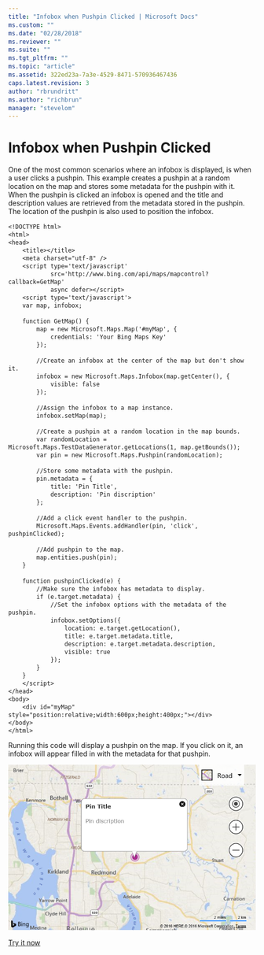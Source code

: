 ```yaml
---
title: "Infobox when Pushpin Clicked | Microsoft Docs"
ms.custom: ""
ms.date: "02/28/2018"
ms.reviewer: ""
ms.suite: ""
ms.tgt_pltfrm: ""
ms.topic: "article"
ms.assetid: 322ed23a-7a3e-4529-8471-570936467436
caps.latest.revision: 3
author: "rbrundritt"
ms.author: "richbrun"
manager: "stevelom"
---
```

# Infobox when Pushpin Clicked
One of the most common scenarios where an infobox is displayed, is when a user clicks a pushpin. This example creates a pushpin at a random location on the map and stores some metadata for the pushpin with it. When the pushpin is clicked an infobox is opened and the title and description values are retrieved from the metadata stored in the pushpin. The location of the pushpin is also used to position the infobox. 

```
<!DOCTYPE html>
<html>
<head>
    <title></title>
    <meta charset="utf-8" />
    <script type='text/javascript' 
            src='http://www.bing.com/api/maps/mapcontrol?callback=GetMap' 
            async defer></script>
    <script type='text/javascript'>
    var map, infobox;

    function GetMap() {
        map = new Microsoft.Maps.Map('#myMap', {
            credentials: 'Your Bing Maps Key'
        });

        //Create an infobox at the center of the map but don't show it.
        infobox = new Microsoft.Maps.Infobox(map.getCenter(), {
            visible: false
        });

        //Assign the infobox to a map instance.
        infobox.setMap(map);

        //Create a pushpin at a random location in the map bounds.
        var randomLocation = Microsoft.Maps.TestDataGenerator.getLocations(1, map.getBounds());
        var pin = new Microsoft.Maps.Pushpin(randomLocation);

        //Store some metadata with the pushpin.
        pin.metadata = {
            title: 'Pin Title',
            description: 'Pin discription'
        };

        //Add a click event handler to the pushpin.
        Microsoft.Maps.Events.addHandler(pin, 'click', pushpinClicked);

        //Add pushpin to the map.
        map.entities.push(pin);
    }

    function pushpinClicked(e) {
        //Make sure the infobox has metadata to display.
        if (e.target.metadata) {
            //Set the infobox options with the metadata of the pushpin.
            infobox.setOptions({
                location: e.target.getLocation(),
                title: e.target.metadata.title,
                description: e.target.metadata.description,
                visible: true
            });
        }
    }
    </script>
</head>
<body>
    <div id="myMap" style="position:relative;width:600px;height:400px;"></div>
</body>
</html>
```

Running this code will display a pushpin on the map. If you click on it, an infobox will appear filled in with the metadata for that pushpin.

![BMV8_InfoboxWhenPinClicked](../v8-web-control/media/bmv8-infoboxwhenpinclicked2.png) 

[Try it now](http://www.bing.com/api/maps/sdk/mapcontrol/isdk#displayInfoboxOnClickPushpin+JS)